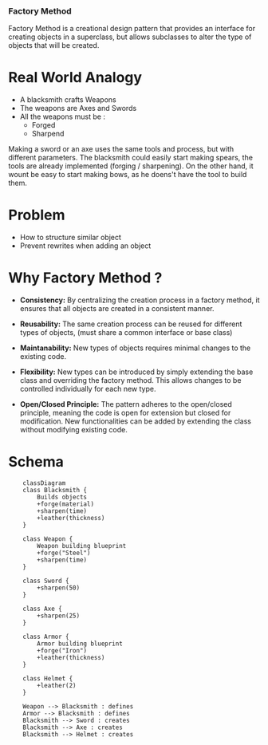 ### Factory Method

Factory Method is a creational design pattern that provides an interface for creating objects in a superclass, but allows subclasses to alter the type of objects that will be created.

# Real World Analogy

- A blacksmith crafts Weapons
- The weapons are Axes and Swords
- All the weapons must be :
    - Forged
    - Sharpend

Making a sword or an axe uses the same tools and process, but with different parameters.
The blacksmith could easily start making spears, the tools are already implemented (forging / sharpening).
On the other hand, it wount be easy to start making bows, as he doens't have the tool to build them.

# Problem

- How to structure similar object
- Prevent rewrites when adding an object

# Why Factory Method ?

-  **Consistency:** By centralizing the creation process in a factory method, it ensures that all objects are created in a consistent manner.

-  **Reusability:** The same creation process can be reused for different types of objects, (must share a common interface or base class)

-  **Maintanability:** New types of objects requires minimal changes to the existing code. 

- **Flexibility:** New types can be introduced by simply extending the base class and overriding the factory method. This allows changes to be controlled individually for each new type.

-  **Open/Closed Principle:** The pattern adheres to the open/closed principle, meaning the code is open for extension but closed for modification. New functionalities can be added by extending the class without modifying existing code.

# Schema 

```mermaid
    classDiagram
    class Blacksmith {
        Builds objects
        +forge(material)
        +sharpen(time)
        +leather(thickness)
    }

    class Weapon {
        Weapon building blueprint
        +forge("Steel")
        +sharpen(time)
    }

    class Sword {
        +sharpen(50)
    }

    class Axe {
        +sharpen(25)
    }

    class Armor {
        Armor building blueprint
        +forge("Iron")
        +leather(thickness)
    }

    class Helmet {
        +leather(2)
    }

    Weapon --> Blacksmith : defines
    Armor --> Blacksmith : defines
    Blacksmith --> Sword : creates
    Blacksmith --> Axe : creates
    Blacksmith --> Helmet : creates
```
